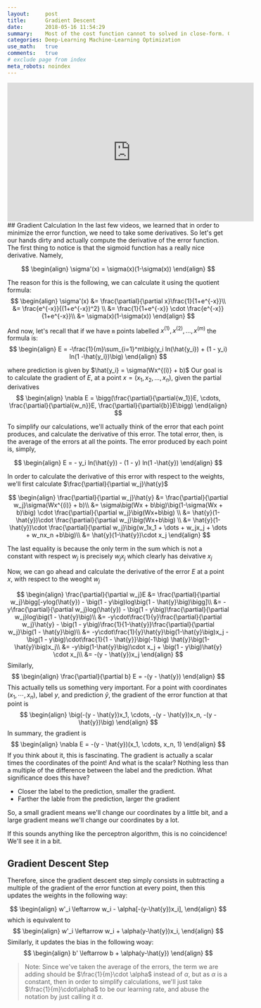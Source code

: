 ```yaml
---
layout:     post
title:      Gradient Descent
date:       2018-05-16 11:54:29
summary:    Most of the cost function cannot to solved in close-form. Gradient descent is a first-order iterative optimisation algorithm to find minima/maxima(ascent) of a function.
categories: Deep-Learning Machine-Learning Optimization
use_math:   true
comments:   true
# exclude page from index
meta_robots: noindex
---
```

<centre>
<iframe width="560" height="315" src="https://www.youtube.com/embed/rhVIF-nigrY?rel=0&amp;showinfo=0" frameborder="0" allow="autoplay; encrypted-media" allowfullscreen></iframe>
</centre>
## Gradient Calculation
In the last few videos, we learned that in order to minimize the error function, we need to take some derivatives. So let's get our hands dirty and actually compute the derivative of the error function. The first thing to notice is that the sigmoid function has a really nice derivative. Namely,

$$
\begin{align}
\sigma'(x) = \sigma(x)(1-\sigma(x))
\end{align}
$$

The reason for this is the following, we can calculate it using the quotient formula:
$$
\begin{align}
\sigma'(x) &= \frac{\partial}{\partial x}\frac{1}{1+e^{-x}}\\
&= \frac{e^{-x}}{(1+e^{-x})^2} \\
&= \frac{1}{1+e^{-x}} \cdot \frac{e^{-x}}{1+e^{-x}}\\
&= \sigma(x)(1-\sigma(x))
\end{align}
$$

And now, let's recall that if we have `m` points labelled $x^{(1)}, x^{(2)}, \dots, x^{(m)}$ the formula is:
$$
\begin{align}
E = -\frac{1}{m}\sum_{i=1}^m\big(y_i ln(\hat{y_i}) + (1 - y_i) ln(1 -\hat{y_i})\big)
\end{align}
$$

where prediction is given by $\hat{y_i} = \sigma(Wx^{(i)} + b)$
Our goal is to calculate the gradient of $E$, at a point $x = (x_1, x_2, \dots, x_n)$, given the partial derivatives
$$
\begin{align}
\nabla E = \bigg(\frac{\partial}{\partial{w_1}}E, \cdots, \frac{\partial}{\partial{w_n}}E, \frac{\partial}{\partial{b}}E\bigg)
\end{align}
$$

To simplify our calculations, we'll actually think of the error that each point produces, and calculate the derivative of this error. The total error, then, is the average of the errors at all the points. The error produced by each point is, simply,

$$
\begin{align}
E = - y_i ln(\hat{y}) - (1 - y) ln(1 -\hat{y})
\end{align}
$$

In order to calculate the derivative of this error with respect to the weights, we'll first calculate $\frac{\partial}{\partial w_j}\hat{y}$

$$
\begin{align}
\frac{\partial}{\partial w_j}\hat{y} &= \frac{\partial}{\partial w_j}\sigma(Wx^{(i)} + b)\\
&= \sigma\big(Wx + b\big)\big(1-\sigma(Wx + b)\big) \cdot \frac{\partial}{\partial w_j}\big(Wx+b\big) \\
&= \hat{y}(1-\hat{y})\cdot \frac{\partial}{\partial w_j}\big(Wx+b\big) \\
&= \hat{y}(1-\hat{y})\cdot \frac{\partial}{\partial w_j}\big(w_1x_1 + \dots + w_jx_j + \dots + w_nx_n +b\big)\\
&= \hat{y}(1-\hat{y})\cdot x_j
\end{align}
$$

The last equality is because the only term in the sum which is not a constant with respect $w_j$ is precisely $w_jx_j$ which clearly has deivative $x_j$

Now, we can go ahead and calculate the derivative of the error $E$ at a point $x$, with respect to the weoght $w_j$

$$
\begin{align}
\frac{\partial}{\partial w_j}E &= \frac{\partial}{\partial w_j}\bigg[-ylog(\hat{y}) - \big(1 - y\big)log\big(1 - \hat{y}\big)\bigg]\\
&= -y\frac{\partial}{\partial w_j}log(\hat{y}) - \big(1 - y\big)\frac{\partial}{\partial w_j}log\big(1 - \hat{y}\big)\\
&= -y\cdot\frac{1}{y}\frac{\partial}{\partial w_j}\hat{y} - \big(1 - y\big)\frac{1}{1-\hat{y}}\frac{\partial}{\partial w_j}\big(1 - \hat{y}\big)\\
&= -y\cdot\frac{1}{y}\hat{y}\big(1-\hat{y}\big)x_j - \big(1 - y\big)\cdot\frac{1}{1 - \hat{y}}\big(-1\big) \hat{y}\big(1-\hat{y}\big)x_j\\
&= -y\big(1-\hat{y}\big)\cdot x_j + \big(1 - y\big)\hat{y} \cdot x_j\\
&= -(y - \hat{y})x_j
\end{align}
$$
Similarly,
$$
\begin{align}
\frac{\partial}{\partial b} E = -(y - \hat{y})
\end{align}
$$
This actually tells us something very important. For a point with coordinates $(x_1, \cdots, x_n)$, label $y$, and prediction $\hat{y}$, the gradient of the error function at that point is
$$
\begin{align}
\big(-(y - \hat{y})x_1, \cdots, -(y - \hat{y})x_n, -(y - \hat{y})\big)
\end{align}
$$
In summary, the gradient is
$$
\begin{align}
\nabla E = -(y - \hat{y})(x_1, \cdots, x_n, 1)
\end{align}
$$
If you think about it, this is fascinating. The gradient is actually a scalar times the coordinates of the point! And what is the scalar? Nothing less than a multiple of the difference between the label and the prediction. What significance does this have?
* Closer the label to the prediction, smaller the gradient.
* Farther the lable from the prediction, larger the gradient

So, a small gradient means we'll change our coordinates by a little bit, and a large gradient means we'll change our coordinates by a lot.

If this sounds anything like the perceptron algorithm, this is no coincidence! We'll see it in a bit.

## Gradient Descent Step
Therefore, since the gradient descent step simply consists in subtracting a multiple of the gradient of the error function at every point, then this updates the weights in the following way:

$$
\begin{align}
w'_i \leftarrow w_i - \alpha[-(y-\hat{y})x_i],
\end{align}
$$
which is equivalent to
$$
\begin{align}
w'_i \leftarrow w_i + \alpha(y-\hat{y})x_i,
\end{align}
$$
Similarly, it updates the bias in the following woay:
$$
\begin{align}
b' \leftarrow b + \alpha(y-\hat{y})
\end{align}
$$
>Note: Since we've taken the average of the errors, the term we are adding should be $\frac{1}{m}\cdot \alpha$ instead of $\alpha$, but as $\alpha$ is a constant, then in order to simplify calculations, we'll just take $\frac{1}{m}\cdot\alpha$ to be our learning rate, and abuse the notation by just calling it $\alpha$.
